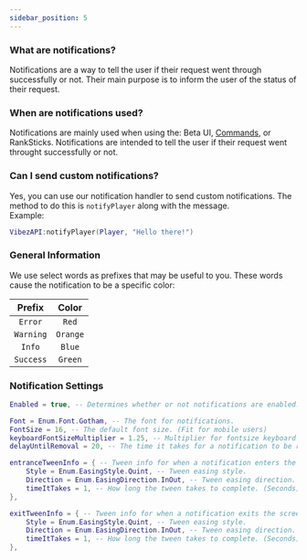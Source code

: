 ```yaml
---
sidebar_position: 5
---
```


### What are notifications?

Notifications are a way to tell the user if their request went through successfully or not. Their main purpose is to inform the user of the status of their request.

### When are notifications used?

Notifications are mainly used when using the: Beta UI, [Commands](/VibezAPI/docs/Features/Commands/About/), or RankSticks. Notifications are intended to tell the user if their request went throught successfully or not.

### Can I send custom notifications?

Yes, you can use our notification handler to send custom notifications. The method to do this is `notifyPlayer` along with the message. <br/>
Example:

```lua
VibezAPI:notifyPlayer(Player, "Hello there!")
```

### General Information

We use select words as prefixes that may be useful to you. These words cause the notification to be a specific color:

|   Prefix  |  Color |
| :-------: | :----: |
|  `Error`  |  `Red`   |
| `Warning` | `Orange` |
|  `Info`   |  `Blue`  |
| `Success` | `Green`  |

### Notification Settings

```lua
Enabled = true, -- Determines whether or not notifications are enabled.

Font = Enum.Font.Gotham, -- The font for notifications.
FontSize = 16, -- The default font size. (Fit for mobile users)
keyboardFontSizeMultiplier = 1.25, -- Multiplier for fontsize keyboard users
delayUntilRemoval = 20, -- The time it takes for a notification to be removed.

entranceTweenInfo = { -- Tween info for when a notification enters the screen.
    Style = Enum.EasingStyle.Quint, -- Tween easing style.
    Direction = Enum.EasingDirection.InOut, -- Tween easing direction.
    timeItTakes = 1, -- How long the tween takes to complete. (Seconds)
},

exitTweenInfo = { -- Tween info for when a notification exits the screen.
    Style = Enum.EasingStyle.Quint, -- Tween easing style.
    Direction = Enum.EasingDirection.InOut, -- Tween easing direction.
    timeItTakes = 1, -- How long the tween takes to complete. (Seconds)
},
```
